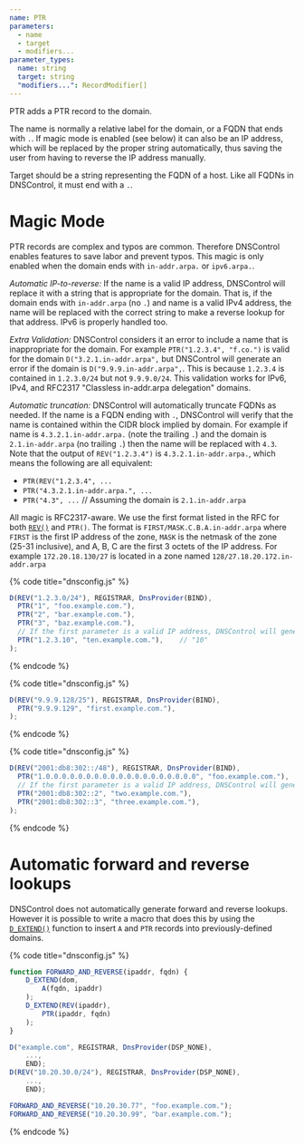 ```yaml
---
name: PTR
parameters:
  - name
  - target
  - modifiers...
parameter_types:
  name: string
  target: string
  "modifiers...": RecordModifier[]
---
```


PTR adds a PTR record to the domain.

The name is normally a relative label for the domain, or a FQDN that ends with `.`.  If magic mode is enabled (see below) it can also be an IP address, which will be replaced by the proper string automatically, thus
saving the user from having to reverse the IP address manually.

Target should be a string representing the FQDN of a host.  Like all FQDNs in DNSControl, it must end with a `.`.

# Magic Mode

PTR records are complex and typos are common. Therefore DNSControl
enables features to save labor and
prevent typos.  This magic is only
enabled when the domain ends with `in-addr.arpa.` or `ipv6.arpa.`.

*Automatic IP-to-reverse:* If the name is a valid IP address, DNSControl will replace it with
a string that is appropriate for the domain. That is, if the domain
ends with `in-addr.arpa` (no `.`) and name is a valid IPv4 address, the name
will be replaced with the correct string to make a reverse lookup for that address.
IPv6 is properly handled too.

*Extra Validation:* DNSControl considers it an error to include a name that
is inappropriate for the domain.  For example
`PTR("1.2.3.4", "f.co.")` is valid for the domain `D("3.2.1.in-addr.arpa",`
 but DNSControl will generate an error if the domain is `D("9.9.9.in-addr.arpa",`.
This is because `1.2.3.4` is contained in `1.2.3.0/24` but not `9.9.9.0/24`.
This validation works for IPv6, IPv4, and
RFC2317 "Classless in-addr.arpa delegation" domains.

*Automatic truncation:* DNSControl will automatically truncate FQDNs
as needed.
If the name is a FQDN ending with `.`, DNSControl will verify that the
name is contained within the CIDR block implied by domain.  For example
if name is `4.3.2.1.in-addr.arpa.` (note the trailing `.`)
and the domain is `2.1.in-addr.arpa` (no trailing `.`)
then the name will be replaced with `4.3`.  Note that the output
of `REV("1.2.3.4")` is `4.3.2.1.in-addr.arpa.`, which means the following
are all equivalent:

* `PTR(REV("1.2.3.4", ...`
* `PTR("4.3.2.1.in-addr.arpa.", ...`
* `PTR("4.3", ...`    // Assuming the domain is `2.1.in-addr.arpa`

All magic is RFC2317-aware. We use the first format listed in the
RFC for both [`REV()`](../top-level-functions/REV.md) and `PTR()`. The format is
`FIRST/MASK.C.B.A.in-addr.arpa` where `FIRST` is the first IP address
of the zone, `MASK` is the netmask of the zone (25-31 inclusive),
and A, B, C are the first 3 octets of the IP address. For example
`172.20.18.130/27` is located in a zone named
`128/27.18.20.172.in-addr.arpa`

{% code title="dnsconfig.js" %}
```javascript
D(REV("1.2.3.0/24"), REGISTRAR, DnsProvider(BIND),
  PTR("1", "foo.example.com."),
  PTR("2", "bar.example.com."),
  PTR("3", "baz.example.com."),
  // If the first parameter is a valid IP address, DNSControl will generate the correct name:
  PTR("1.2.3.10", "ten.example.com."),    // "10"
);
```
{% endcode %}

{% code title="dnsconfig.js" %}
```javascript
D(REV("9.9.9.128/25"), REGISTRAR, DnsProvider(BIND),
  PTR("9.9.9.129", "first.example.com."),
);
```
{% endcode %}

{% code title="dnsconfig.js" %}
```javascript
D(REV("2001:db8:302::/48"), REGISTRAR, DnsProvider(BIND),
  PTR("1.0.0.0.0.0.0.0.0.0.0.0.0.0.0.0.0.0.0.0", "foo.example.com."),  // 2001:db8:302::1
  // If the first parameter is a valid IP address, DNSControl will generate the correct name:
  PTR("2001:db8:302::2", "two.example.com."),                          // "2.0.0.0.0.0.0.0.0.0.0.0.0.0.0.0.0.0.0.0"
  PTR("2001:db8:302::3", "three.example.com."),                        // "3.0.0.0.0.0.0.0.0.0.0.0.0.0.0.0.0.0.0.0"
);
```
{% endcode %}

# Automatic forward and reverse lookups

DNSControl does not automatically generate forward and reverse lookups. However
it is possible to write a macro that does this by using the 
[`D_EXTEND()`](../global/D_EXTEND.md)
function to insert `A` and `PTR` records into previously-defined domains.

{% code title="dnsconfig.js" %}
```javascript
function FORWARD_AND_REVERSE(ipaddr, fqdn) {
    D_EXTEND(dom,
        A(fqdn, ipaddr)
    );
    D_EXTEND(REV(ipaddr),
        PTR(ipaddr, fqdn)
    );
}

D("example.com", REGISTRAR, DnsProvider(DSP_NONE),
    ...,
    END);
D(REV("10.20.30.0/24"), REGISTRAR, DnsProvider(DSP_NONE),
    ...,
    END);

FORWARD_AND_REVERSE("10.20.30.77", "foo.example.com.");
FORWARD_AND_REVERSE("10.20.30.99", "bar.example.com.");
```
{% endcode %}
